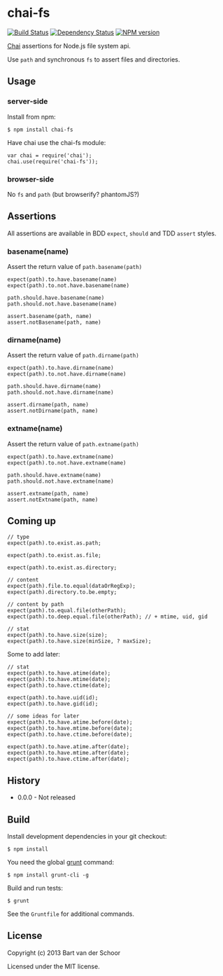 # chai-fs

[![Build Status](https://secure.travis-ci.org/Bartvds/chai-fs.png?branch=master)](http://travis-ci.org/Bartvds/chai-fs) [![Dependency Status](https://gemnasium.com/Bartvds/chai-fs.png)](https://gemnasium.com/Bartvds/chai-fs) [![NPM version](https://badge.fury.io/js/chai-fs.png)](http://badge.fury.io/js/chai-fs)

[Chai](http://chaijs.com/) assertions for Node.js file system api.

Use `path` and synchronous `fs` to assert files and directories.

## Usage

### server-side

Install from npm:

    $ npm install chai-fs

Have chai use the chai-fs module:

    var chai = require('chai');
    chai.use(require('chai-fs'));

### browser-side

No `fs` and `path` (but browserify? phantomJS?)

## Assertions

All assertions are available in BDD `expect`, `should` and TDD `assert` styles. 

### basename(name)

Assert the return value of `path.basename(path)`

	expect(path).to.have.basename(name)
	expect(path).to.not.have.basename(name)
	
	path.should.have.basename(name)
	path.should.not.have.basename(name)

	assert.basename(path, name)
	assert.notBasename(path, name)

### dirname(name)

Assert the return value of `path.dirname(path)`
	
	expect(path).to.have.dirname(name)
	expect(path).to.not.have.dirname(name)
	
	path.should.have.dirname(name)
	path.should.not.have.dirname(name)

	assert.dirname(path, name)
	assert.notDirname(path, name)


### extname(name)

Assert the return value of `path.extname(path)`
	
	expect(path).to.have.extname(name)
	expect(path).to.not.have.extname(name)
	
	path.should.have.extname(name)
	path.should.not.have.extname(name)

	assert.extname(path, name)
	assert.notExtname(path, name)

## Coming up


	// type
	expect(path).to.exist.as.path;

	expect(path).to.exist.as.file;

	expect(path).to.exist.as.directory;
	
	// content
	expect(path).file.to.equal(dataOrRegExp);
	expect(path).directory.to.be.empty;
	
	// content by path
	expect(path).to.equal.file(otherPath);
	expect(path).to.deep.equal.file(otherPath); // + mtime, uid, gid
	
	// stat
	expect(path).to.have.size(size);
	expect(path).to.have.size(minSize, ? maxSize);
	
Some to add later:
	
	// stat
	expect(path).to.have.atime(date);
	expect(path).to.have.mtime(date);
	expect(path).to.have.ctime(date);

	expect(path).to.have.uid(id);
	expect(path).to.have.gid(id);

	// some ideas for later
	expect(path).to.have.atime.before(date);
	expect(path).to.have.mtime.before(date);
	expect(path).to.have.ctime.before(date);

	expect(path).to.have.atime.after(date);
	expect(path).to.have.mtime.after(date);
	expect(path).to.have.ctime.after(date);


## History

* 0.0.0 - Not released

## Build

Install development dependencies in your git checkout:

    $ npm install

You need the global [grunt](http://gruntjs.com) command:

    $ npm install grunt-cli -g

Build and run tests:

    $ grunt

See the `Gruntfile` for additional commands.

## License

Copyright (c) 2013 Bart van der Schoor

Licensed under the MIT license.